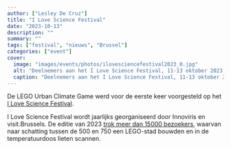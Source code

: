 ```yaml
---
author: ["Lesley De Cruz"]
title: "I Love Science Festival"
date: "2023-10-13"
description: ""
summary: ""
tags: ["festival", "nieuws", "Brussel"]
categories: ["event"]
cover:
  image: "images/events/photos/ilovesciencefestival2023_0.jpg"
  alt: "Deelnemers aan het I Love Science Festival, 11-13 oktober 2023, Brussel"
  caption: "Deelnemers aan het I Love Science Festival, 11-13 oktober 2023, Brussel"
---
```


De LEGO Urban Climate Game werd voor de eerste keer voorgesteld op het [I Love Science Festival](https://www.ilovescience.brussels/nl/home). 

I Love Science Festival wordt jaarlijks georganiseerd door Innoviris en visit.Brussels. De editie van 2023 [trok meer dan 15000 bezoekers](https://www.sudinfo.be/id558408/article/2022-10-16/le-festival-i-love-science-attire-15000-visiteurs-bruxelles), waarvan naar schatting tussen de 500 en 750 een LEGO-stad bouwden en in de temperatuurdoos lieten scannen.
